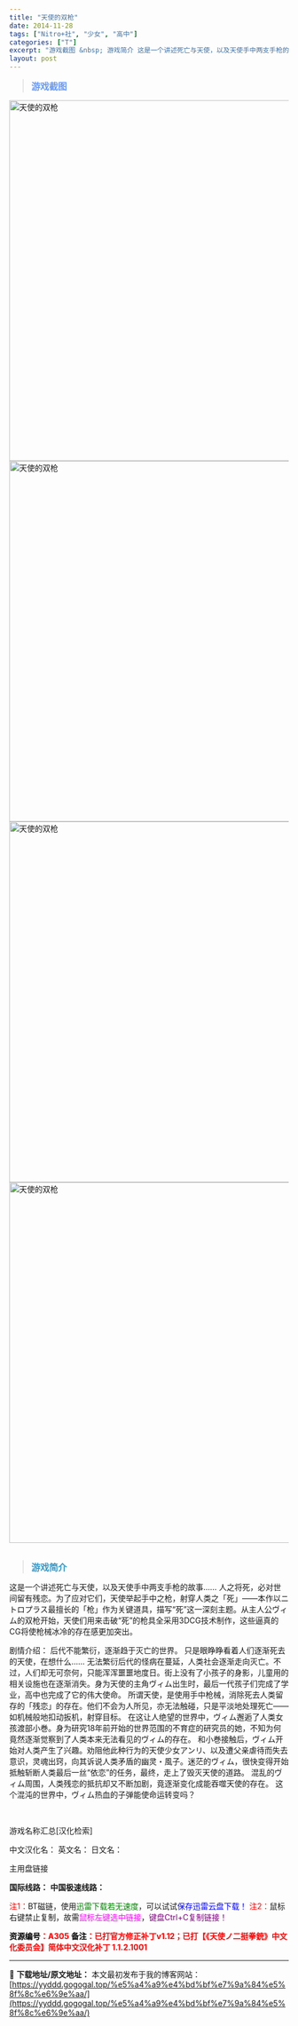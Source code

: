 ```yaml
---
title: "天使的双枪"
date: 2014-11-28
tags: ["Nitro+社", "少女", "高中"]
categories: ["T"]
excerpt: "游戏截图 &nbsp; 游戏简介 这是一个讲述死亡与天使，以及天使手中两支手枪的故事…… 人之将死，必对世间留有残恋。为了应对它们，天使举起手中之枪，射穿人类之「死」——本作以ニトロプラス最擅长的「枪」作为关键道具，描写“死”这一深刻主题。从主人公ヴィム的双枪开始，天使们用来击破“死”的枪具全采用3&hellip;"
layout: post
---
```


<div>
<blockquote><b><span style="font-size: 12pt; color: #6699ff;">游戏截图</span></b></blockquote>
<div><img title="点击放大" src="https://yyddd.gogogal.top/wp-content/uploads/2025/04/20250430_6811fcf210e21.webp" alt="天使的双枪" width="650" /></div>
<div><img title="点击放大" src="https://yyddd.gogogal.top/wp-content/uploads/2025/04/20250430_6811fcf3deb07.webp" alt="天使的双枪" width="650" /></div>
<div><img title="点击放大" src="https://yyddd.gogogal.top/wp-content/uploads/2025/04/20250430_6811fcf58bf91.webp" alt="天使的双枪" width="650" /></div>
<div><img title="点击放大" src="https://yyddd.gogogal.top/wp-content/uploads/2025/04/20250430_6811fcf79a1d2.webp" alt="天使的双枪" width="650" /></div>
&nbsp;
<blockquote><b><span style="font-size: 12pt; color: #3399cc;">游戏简介</span></b></blockquote>
<div>这是一个讲述死亡与天使，以及天使手中两支手枪的故事……
人之将死，必对世间留有残恋。为了应对它们，天使举起手中之枪，射穿人类之「死」——本作以ニトロプラス最擅长的「枪」作为关键道具，描写“死”这一深刻主题。从主人公ヴィム的双枪开始，天使们用来击破“死”的枪具全采用3DCG技术制作，这些逼真的CG将使枪械冰冷的存在感更加突出。

剧情介绍：
后代不能繁衍，逐渐趋于灭亡的世界。
只是眼睁睁看着人们逐渐死去的天使，在想什么……
无法繁衍后代的怪病在蔓延，人类社会逐渐走向灭亡。不过，人们却无可奈何，只能浑浑噩噩地度日。街上没有了小孩子的身影，儿童用的相关设施也在逐渐消失。身为天使的主角ヴィム出生时，最后一代孩子们完成了学业，高中也完成了它的伟大使命。
所谓天使，是使用手中枪械，消除死去人类留存的「残恋」的存在。他们不会为人所见，亦无法触碰，只是平淡地处理死亡——如机械般地扣动扳机，射穿目标。
在这让人绝望的世界中，ヴィム邂逅了人类女孩渡部小巻。身为研究18年前开始的世界范围的不育症的研究员的她，不知为何竟然逐渐觉察到了人类本来无法看见的ヴィム的存在。
和小巻接触后，ヴィム开始对人类产生了兴趣。劝阻他此种行为的天使少女アンリ、以及遭父亲虐待而失去意识，灵魂出窍，向其诉说人类矛盾的幽灵・風子。迷茫的ヴィム，很快变得开始抵触斩断人类最后一丝“依恋”的任务，最终，走上了毁灭天使的道路。
混乱的ヴィム周围，人类残恋的抵抗却又不断加剧，竟逐渐变化成能吞噬天使的存在。
这个混沌的世界中，ヴィム热血的子弹能使命运转变吗？</div>
&nbsp;

游戏名称汇总[汉化检索]

中文汉化名：
英文名：
日文名：
</div>
<div class="panel panel-primary">
<div class="panel-heading">主用盘链接</div>
<div class="panel-body">

<b>国际线路：</b>
<b>中国极速线路：</b>


<span style="color: #ff0000;">注1：</span>BT磁链，使用<span style="color: #008000;">迅雷下载若无速度</span>，可以试试<span style="color: #0000ff;">保存迅雷云盘下载！</span>
<span style="color: #ff0000;">注2：</span>鼠标右键禁止复制，故需<span style="color: #ff00ff;">鼠标左键选中链接</span>，<span style="color: #800080;">键盘Ctrl+C复制链接！</span>

</div>
<div class="panel-footer"><span style="color: #ff0000;"><b><span style="color: #000000;">资源编号</span>：A305</b></span>
<span style="color: #ff0000;"><b><span style="color: #000000;">备注</span>：已打官方修正补丁v1.12；已打【《天使ノ二挺拳銃》中文化委员会】简体中文汉化补丁 1.1.2.1001</b></span></div>
</div>

---
📖 **下载地址/原文地址：** 本文最初发布于我的博客网站：[https://yyddd.gogogal.top/%e5%a4%a9%e4%bd%bf%e7%9a%84%e5%8f%8c%e6%9e%aa/](https://yyddd.gogogal.top/%e5%a4%a9%e4%bd%bf%e7%9a%84%e5%8f%8c%e6%9e%aa/)
